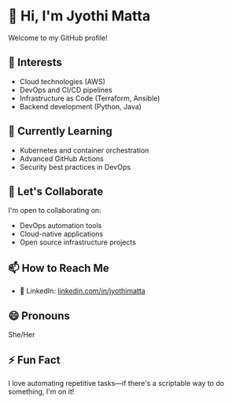 # 👋 Hi, I'm Jyothi Matta

Welcome to my GitHub profile!

## 👀 Interests
- Cloud technologies (AWS)
- DevOps and CI/CD pipelines
- Infrastructure as Code (Terraform, Ansible)
- Backend development (Python, Java)

## 🌱 Currently Learning
- Kubernetes and container orchestration
- Advanced GitHub Actions
- Security best practices in DevOps

## 💬 Let's Collaborate
I'm open to collaborating on:
- DevOps automation tools
- Cloud-native applications
- Open source infrastructure projects

## 📫 How to Reach Me
- 💼 LinkedIn: [linkedin.com/in/jyothimatta](https://linkedin.com/in/jyothimatta)  

## 😄 Pronouns
She/Her

## ⚡ Fun Fact
I love automating repetitive tasks—if there's a scriptable way to do something, I'm on it!


<!---
JyothiMatta-nable/JyothiMatta-nable is a ✨ special ✨ repository because its `README.md` (this file) appears on your GitHub profile.
You can click the Preview link to take a look at your changes.
--->
